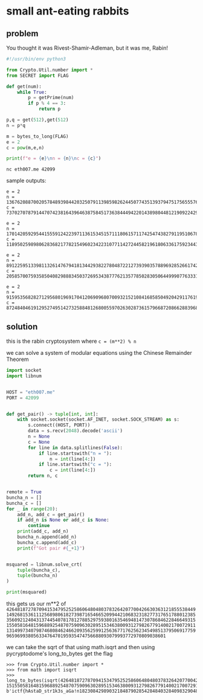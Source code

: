 # small ant-eating rabbits

## problem

You thought it was Rivest-Shamir-Adleman, but it was me, Rabin!

```py
#!/usr/bin/env python3

from Crypto.Util.number import *
from SECRET import FLAG

def get(num):
    while True:
        p = getPrime(num)
        if p % 4 == 3:
            return p

p,q = get(512),get(512)
n = p*q

m = bytes_to_long(FLAG)
e = 2
c = pow(m,e,n)

print(f"e = {e}\nn = {n}\nc = {c}")
```

`nc eth007.me 42099`

sample outputs:

```
e = 2
n = 136762088700205784893984420325079113985982624450774351393794751756555765566974409001224588597491831786403339609029293912729153032344979929616582899970285316423789679744930099572981940901084519656719834065601578348516697207625337400957727713594011284162290847287907878125286054301373187647391555968208476322037
c = 73702707879144707423816439646387584517363844494220143898044812190922429054425236483166119574760994918745273087431242828976190835215504937191703240903080161775017106246302023245935055533081541213888916660854671920741548538753323188970393301748296138223547430037612427123530166759179097022977340687696946806177
```
```
e = 2
n = 170142059295441555912422397113615345157111806157117425474382791195106782233666480512037587233059420083664633920273279561004431462366271735654806935114327971663722194363433939492198290235055150282439951876926851251352394301204911274894944684291914005623702971600908650582411322234395198493220679215186080186317
c = 118950259898062836821778215496023422310771142724458219618063361759234432246152374112493199884266246479302936688317687858252121387382660537999578105839266032275946698367713693125617206329668179189159532162276656500206400092110977953391491421348575355920555784559980883970846483415001561602087613155606748822298
```
```
e = 2
n = 89122595133981132614767941813442938227804872212739390357889692852661742260720455386631427644435514622971361346894873445651201210373983622659399056487998633806890197276693999883760250496164469880680083443980456756788171832162199969740971336511378463784894546956482473037904841546983053812261564736618343609337
c = 20585700759358504082988834503726953438777621357785028305064499907763331492646740508987857037923729268613087830721352776134372489276445411511083037714481381901387527052362393725756080956097838037849430713377145734080014892411897267663571552963090755950261606529478660151087687450387915128376871532567659935684
```
```
e = 2
n = 91595356828271295680196917041206909680700932152108416858504920429117619384744056395987928535233308170265521327441773226295125142289438087814373460973627145133936294934941191079121823765252727416570138612088798789092501786847041013785962407512483383483652318455059762035250102248649729814181550231982467732549
c = 87248404619129527495142732588481268005597026302873615796687208662883968425179770011797174494627008622234294390555223185864751490551822864580162547089542145646576481319647610244619300884271323518934458446536037530245504581288070240351316490106786848031209829526245815973409885998199718899621262859373451882039
```

## solution

this is the rabin cryptosystem where `c = (m**2) % n`

we can solve a system of modular equations using the Chinese Remainder Theorem

```py
import socket
import libnum


HOST = "eth007.me"
PORT = 42099


def get_pair() -> tuple[int, int]:
    with socket.socket(socket.AF_INET, socket.SOCK_STREAM) as s:
        s.connect((HOST, PORT))
        data = s.recv(2048).decode('ascii')
        n = None
        c = None
        for line in data.splitlines(False):
            if line.startswith("n = "):
                n = int(line[4:])
            if line.startswith("c = "):
                c = int(line[4:])
        return n, c


remote = True
buncha_n = []
buncha_c = []
for _ in range(20):
    add_n, add_c = get_pair()
    if add_n is None or add_c is None:
        continue
    print(add_c, add_n)
    buncha_n.append(add_n)
    buncha_c.append(add_c)
    print(f"Got pair #{_+1}")


msquared = libnum.solve_crt(
    tuple(buncha_c),
    tuple(buncha_n)
)

print(msquared)
```

this gets us our m**2 of `4264818727870941534795252586064804803783264207700426630363121855538449149268153611125689806182739871654665209944210683231827731765178801238535609212404313744540781781278852975938016354694814730786846228466493151550581648159688925487075909630289515346380093127982677914002170072911131499734079874680846246620935625991256367717625623454985137950691775996596993805633476470195935474756688093079993772970809038601`

we can take the sqrt of that using math.isqrt and then using pycryptodome's long_to_bytes get the flag

```
>>> from Crypto.Util.number import *
>>> from math import isqrt
>>> long_to_bytes(isqrt(4264818727870941534795252586064804803783264207700426630363121855538449149268153611125689806182739871654665209944210683231827731765178801238535609212404313744540781781278852975938016354694814730786846228466493
151550581648159688925487075909630289515346380093127982677914002170072911131499734079874680846246620935625991256367717625623454985137950691775996596993805633476470195935474756688093079993772970809038601))
b'ictf{hAstaD_str1k3s_aGa!n18230842989032184879028542848403284098329048218985284104801}'
```

